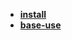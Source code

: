 * [**install**](/Network/科学上网/ssr/install/README)  
* [**base-use**](/Network/科学上网/ssr/base-use/README)  
